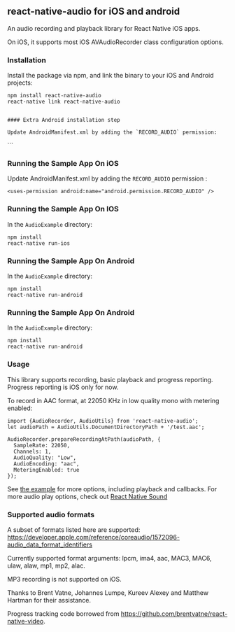 ## react-native-audio for iOS and android

An audio recording and playback library for React Native iOS apps.

On iOS, it supports most iOS AVAudioRecorder class configuration options.

### Installation

Install the package via npm, and link the binary to your iOS and Android projects:

```
npm install react-native-audio
react-native link react-native-audio
```

```

#### Extra Android installation step

Update AndroidManifest.xml by adding the `RECORD_AUDIO` permission:
```
<uses-permission android:name="android.permission.RECORD_AUDIO" />
```

### Running the Sample App On iOS

Update AndroidManifest.xml by adding the `RECORD_AUDIO` permission :
```
<uses-permission android:name="android.permission.RECORD_AUDIO" />
```

### Running the Sample App On IOS

In the `AudioExample` directory:

```
npm install
react-native run-ios
```

### Running the Sample App On Android

In the `AudioExample` directory:

```
npm install
react-native run-android
```

### Running the Sample App On Android

In the `AudioExample` directory:

```
npm install
react-native run-android
```

### Usage

This library supports recording, basic playback and progress reporting. Progress reporting is iOS only for now.

To record in AAC format, at 22050 KHz in low quality mono with metering enabled:

```
import {AudioRecorder, AudioUtils} from 'react-native-audio';
let audioPath = AudioUtils.DocumentDirectoryPath + '/test.aac';

AudioRecorder.prepareRecordingAtPath(audioPath, {
  SampleRate: 22050,
  Channels: 1,
  AudioQuality: "Low",
  AudioEncoding: "aac",
  MeteringEnabled: true
});
```

See [the example](https://github.com/jsierles/react-native-audio/blob/master/AudioExample/index.ios.js) for more options, including playback and callbacks. For more audio play options, check out [React Native Sound](https://github.com/zmxv/react-native-sound)

### Supported audio formats

A subset of formats listed here are supported: https://developer.apple.com/reference/coreaudio/1572096-audio_data_format_identifiers

Currently supported format arguments: lpcm, ima4, aac, MAC3, MAC6, ulaw, alaw, mp1, mp2, alac.

MP3 recording is not supported on iOS.

Thanks to Brent Vatne, Johannes Lumpe, Kureev Alexey and Matthew Hartman for their assistance.

Progress tracking code borrowed from https://github.com/brentvatne/react-native-video.

